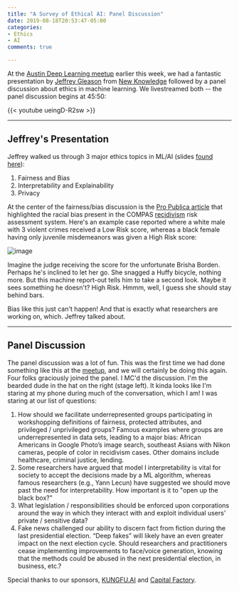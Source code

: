 ```yaml
---
title: "A Survey of Ethical AI: Panel Discussion"
date: 2019-08-18T20:53:47-05:00
categories:
- Ethics
- AI
comments: true

---
```


At the [Austin Deep Learning meetup](https://www.meetup.com/Austin-Deep-Learning/events/257886248/) earlier this week, we had a fantastic presentation by [Jeffrey Gleason](https://www.linkedin.com/in/jeffrey-gleason-3a942997/) from [New Knowledge](https://www.newknowledge.com/) followed by a panel discussion about ethics in machine learning. We livestreamed both -- the panel discussion begins at 45:50:

{{< youtube ueingD-R2sw >}}

***

## Jeffrey's Presentation

Jeffrey walked us through 3 major ethics topics in ML/AI (slides [found here](https://docs.google.com/presentation/d/10f_bzT2MjFEqE3qcrNvn6ZQWbvDCsYsmuLaIJ-kYg1M/edit#slide=id.g58fdc11cfe_0_0)):

1. Fairness and Bias
2. Interpretability and Explainability
3. Privacy

At the center of the fairness/bias discussion is the [Pro Publica article](https://www.propublica.org/article/machine-bias-risk-assessments-in-criminal-sentencing) that highlighted the racial bias present in the COMPAS [recidivism](https://en.wikipedia.org/wiki/Recidivism) risk assessment system. Here's an example case reported where a white male with 3 violent crimes received a Low Risk score, whereas a black female having only juvenile misdemeanors was given a High Risk score:

![image](https://user-images.githubusercontent.com/261183/63234698-1208d980-c1fc-11e9-84ef-803699c73856.png)

Imagine the judge receiving the score for the unfortunate Brisha Borden. Perhaps he's inclined to let her go. She snagged a Huffy bicycle, nothing more. But this machine report-out tells him to take a second look. Maybe it sees something he doesn't? High Risk. Hmmm, well, I guess she should stay behind bars.

Bias like this just can't happen! And that is exactly what researchers are working on, which. Jeffrey talked about.

***

## Panel Discussion

The panel discussion was a lot of fun. This was the first time we had done something like this at the [meetup](https://www.meetup.com/Austin-Deep-Learning), and we will certainly be doing this again. Four folks graciously joined the panel. I MC'd the discussion. I'm the bearded dude in the hat on the right (stage left). It kinda looks like I'm staring at my phone during much of the conversation, which I am! I was staring at our list of questions:

1. How should we facilitate underrepresented groups participating in workshopping definitions of fairness, protected attributes, and privileged / unprivileged groups? Famous examples where groups are underrepresented in data sets, leading to a major bias: African Americans in Google Photo’s image search, southeast Asians with Nikon cameras, people of color in recidivism cases. Other domains include healthcare, criminal justice, lending.
2. Some researchers have argued that model I interpretability is vital for society to accept the decisions made by a ML algorithm, whereas famous researchers (e.g., Yann Lecun) have suggested we should move past the need for interpretability.  How important is it to "open up the black box?"
3. What legislation / responsibilities should be enforced upon corporations around the way in which they interact with and exploit individual users' private / sensitive data?
4. Fake news challenged our ability to discern fact from fiction during the last presidential election. “Deep fakes” will likely have an even greater impact on the next election cycle. Should researchers and practitioners cease implementing improvements to face/voice generation, knowing that the methods could be abused in the next presidential election, in business, etc.?

Special thanks to our sponsors, [KUNGFU.AI](http://www.kungfu.ai/) and [Capital Factory](https://capitalfactory.com/).